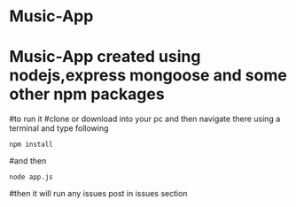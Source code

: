 # Music-App
# Music-App created using nodejs,express mongoose and some other npm packages
#to run it
#clone or download into your pc and then navigate there using a terminal and type following
```
npm install
```
#and then
```
node app.js
```
#then it will run any issues post in issues section
